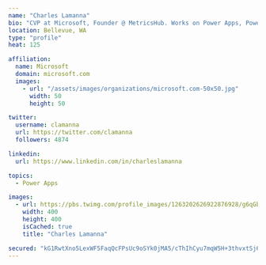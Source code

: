 ```yaml
---
name: "Charles Lamanna"
bio: "CVP at Microsoft, Founder @ MetricsHub. Works on Power Apps, Power Automate, Power Virtual Agent, Common Data Service and Dynamics 365."
location: Bellevue, WA
type: "profile"
heat: 125

affiliation:
  name: Microsoft
  domain: microsoft.com
  images:
    - url: "/assets/images/organizations/microsoft.com-50x50.jpg"
      width: 50
      height: 50

twitter:
  username: clamanna
  url: https://twitter.com/clamanna
  followers: 4874

linkedin:
  url: https://www.linkedin.com/in/charleslamanna

topics:
  - Power Apps

images:
  - url: https://pbs.twimg.com/profile_images/1263202626922876928/g6qGbHZ-_400x400.jpg
    width: 400
    height: 400
    isCached: true
    title: "Charles Lamanna"

secured: "kG1RwtXno5LexWF5FaqQcFPsUc9oSYk0jMA5/cThIhCyu7mqW5H+3thvxtSj6T4iU+qaSzB1nOlYasRdGYTlUmuoQpbiRs0kYZzV3SCjM1r6oBjJcWnIssD8b/8aTtsBOlhSTO1k1ub9BmTSb9kzKaXFbkEz0mA9YejMbMPIIqfxxaYFUKVxbv0AawHXcjONJiuSeyRhn7wbftA9vN/1dzU6wiZICyZFXvdJaKBjXguPp1+7LLqTEz5ySklD+rdYgj+Jr6SZbV9e2HaE0c06/SwzjULwCpj/Mwgw98jrpbrx4WoEEtyNftlHalUUZBm6lToSa9cBEsZjxtwxOoUJXiGU/JadNEP0PjJezmBI18de+5+mNXfB/i3uh0QiVQXUnfmIhDDNw5tlSozYP6CssX0ZTAHvfky/xqADlfimSgk=;t0DOeB2jsvLgzzt2qO9tTw=="
---
```


